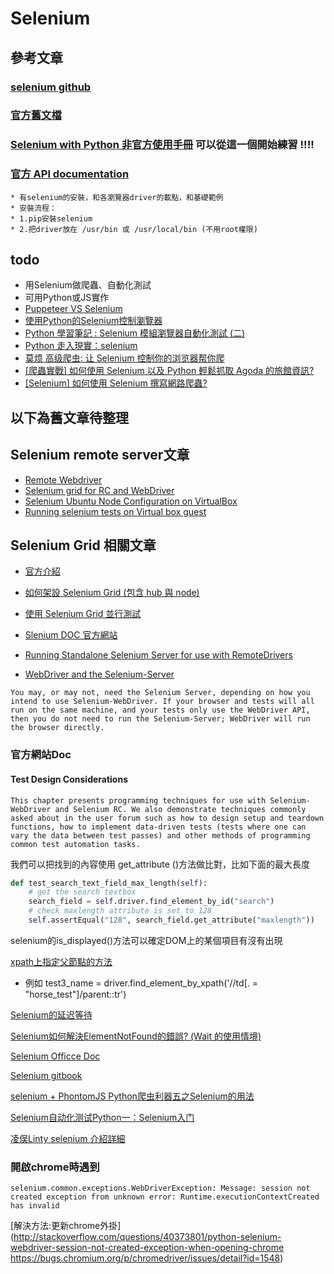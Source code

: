# Selenium

## 參考文章
### [selenium github](https://github.com/SeleniumHQ/selenium)
### [官方舊文檔](https://docs.seleniumhq.org/docs/)
### [Selenium with Python 非官方使用手冊](https://selenium-python.readthedocs.io/index.html) 可以從這一個開始練習 !!!!
### [官方 API documentation](https://seleniumhq.github.io/selenium/docs/api/py/)
    * 有selenium的安裝，和各瀏覽器driver的載點，和基礎範例
    * 安裝流程：
    * 1.pip安裝selenium 
    * 2.把driver放在 /usr/bin 或 /usr/local/bin (不用root權限)

## todo
* 用Selenium做爬蟲、自動化測試
* 可用Python或JS實作
* [Puppeteer VS Selenium](https://linuxhint.com/puppeteer_vs_selenium/)
* [使用Python的Selenium控制瀏覽器](http://tn00343140a.pixnet.net/blog/post/3465687-%E4%BD%BF%E7%94%A8python%E7%9A%84selenium%E6%8E%A7%E5%88%B6%E7%80%8F%E8%A6%BD%E5%99%A8)
* [Python 學習筆記 : Selenium 模組瀏覽器自動化測試 (二)](http://yhhuang1966.blogspot.com/2018/05/python-selenium_27.html)
* [Python 走入現實：selenium](https://ithelp.ithome.com.tw/articles/10203693?sc=iThelpR)
* [莫烦 高级爬虫: 让 Selenium 控制你的浏览器帮你爬](https://morvanzhou.github.io/tutorials/data-manipulation/scraping/5-01-selenium/)
* [[爬蟲實戰] 如何使用 Selenium 以及 Python 輕鬆抓取 Agoda 的旅館資訊?](https://www.youtube.com/watch?v=MQH4Rau_F_A)
* [[Selenium] 如何使用 Selenium 撰寫網路爬蟲?](https://www.youtube.com/watch?v=DdZ9ScpYbE8)

## 以下為舊文章待整理
## Selenium remote server文章
* [Remote Webdriver](http://www.easonhan.info/webdriver/2013/05/28/remote-server/)
* [Selenium grid for RC and WebDriver](https://github.com/SeleniumHQ/selenium/wiki/Grid2)
* [Selenium Ubuntu Node Configuration on VirtualBox](http://brome-hq.logdown.com/posts/305608-selenium-ubuntu-node-configuration-on-virtualbox)
* [Running selenium tests on Virtual box guest](http://stackoverflow.com/questions/30531849/running-selenium-tests-on-virtual-box-guest)


## Selenium Grid 相關文章
* [官方介紹](http://www.seleniumhq.org/docs/07_selenium_grid.jsp)
* [如何架設 Selenium Grid (包含 hub 與 node)](http://blog.darkwing.co/2016/03/%E5%A6%82%E4%BD%95%E6%9E%B6%E8%A8%AD-selenium-grid-%E5%8C%85%E5%90%AB-hub-%E8%88%87-node/)
* [使用 Selenium Grid 並行測試](http://openhome.cc/Gossip/JUnit/SeleniumGrid.html)
* [Slenium DOC 官方網站](http://docs.seleniumhq.org/docs/index.jsp)
* [Running Standalone Selenium Server for use with RemoteDrivers](http://docs.seleniumhq.org/docs/03_webdriver.jsp#running-standalone-selenium-server-for-use-with-remotedrivers)



* [WebDriver and the Selenium-Server](http://docs.seleniumhq.org/docs/03_webdriver.jsp#webdriver-and-the-selenium-server)

```
You may, or may not, need the Selenium Server, depending on how you intend to use Selenium-WebDriver. If your browser and tests will all run on the same machine, and your tests only use the WebDriver API, then you do not need to run the Selenium-Server; WebDriver will run the browser directly.
```




### 官方網站Doc
#### Test Design Considerations

```
This chapter presents programming techniques for use with Selenium-WebDriver and Selenium RC. We also demonstrate techniques commonly asked about in the user forum such as how to design setup and teardown functions, how to implement data-driven tests (tests where one can vary the data between test passes) and other methods of programming common test automation tasks.
```




我們可以把找到的內容使用 get_attribute ()方法做比對，比如下面的最大長度

```Python
def test_search_text_field_max_length(self):
    # get the search textbox
    search_field = self.driver.find_element_by_id("search")
    # check maxlength attribute is set to 128
    self.assertEqual("128", search_field.get_attribute("maxlength"))
```

selenium的is_displayed()方法可以確定DOM上的某個項目有沒有出現

[xpath上指定父節點的方法](http://stackoverflow.com/questions/28237694/xpath-get-parent-node-from-child)
* 例如  test3_name = driver.find_element_by_xpath('//td[. = "horse_test"]/parent::tr')




[Selenium的延迟等待](https://my.oschina.net/u/928852/blog/98885)


[Selenium如何解決ElementNotFound的錯誤? (Wait 的使用情境)](http://www.qa-knowhow.com/?p=1561)


[Selenium Officce Doc](http://www.seleniumhq.org/docs/)


[Selenium gitbook](http://selenium-python.readthedocs.io/installation.html)

[selenium + PhontomJS Python爬虫利器五之Selenium的用法](http://cuiqingcai.com/2599.html)


[Selenium自动化测试Python一：Selenium入门](http://www.jianshu.com/p/4ce5ecef5f6c)


[凌俣Linty selenium 介紹詳細](http://www.jianshu.com/users/af76d4b3d108/latest_articles)

### 開啟chrome時遇到
```
selenium.common.exceptions.WebDriverException: Message: session not created exception from unknown error: Runtime.executionContextCreated has invalid
```

[解決方法:更新chrome外掛](http://stackoverflow.com/questions/40373801/python-selenium-webdriver-session-not-created-exception-when-opening-chrome
https://bugs.chromium.org/p/chromedriver/issues/detail?id=1548)
